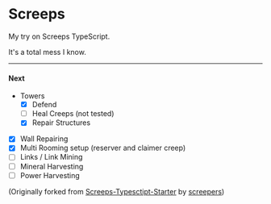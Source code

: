 # Screeps

My try on Screeps TypeScript.

It's a total mess I know.

- - -

#### Next
- Towers
  - [x] Defend
  - [ ] Heal Creeps (not tested)
  - [x] Repair Structures
- [x] Wall Repairing
- [x] Multi Rooming setup (reserver and claimer creep)
- [ ] Links / Link Mining
- [ ] Mineral Harvesting
- [ ] Power Harvesting

(Originally forked from [Screeps-Typesctipt-Starter](https://github.com/screepers/screeps-typescript-starter) by [screepers](https://github.com/screepers))
